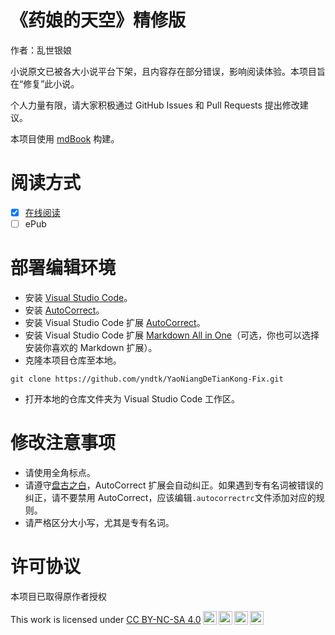 # 《药娘的天空》精修版
作者：乱世银娘

小说原文已被各大小说平台下架，且内容存在部分错误，影响阅读体验。本项目旨在“修复”此小说。

个人力量有限，请大家积极通过 GitHub Issues 和 Pull Requests 提出修改建议。

本项目使用 [mdBook](https://github.com/rust-lang/mdBook) 构建。

# 阅读方式
- [x] [在线阅读](https://yndtk.github.io/YaoNiangDeTianKong-Fix)
- [ ] ePub

# 部署编辑环境
- 安装 [Visual Studio Code](https://code.visualstudio.com)。
- 安装 [AutoCorrect](https://github.com/huacnlee/autocorrect)。
- 安装 Visual Studio Code 扩展 [AutoCorrect](https://marketplace.visualstudio.com/items?itemName=huacnlee.autocorrect)。
- 安装 Visual Studio Code 扩展 [Markdown All in One](https://marketplace.visualstudio.com/items?itemName=yzhang.markdown-all-in-one)（可选，你也可以选择安装你喜欢的 Markdown 扩展）。
- 克隆本项目仓库至本地。
```shell
git clone https://github.com/yndtk/YaoNiangDeTianKong-Fix.git
```
- 打开本地的仓库文件夹为 Visual Studio Code 工作区。

# 修改注意事项
- 请使用全角标点。
- 请遵守[盘古之白](https://github.com/vinta/pangu.js)，AutoCorrect 扩展会自动纠正。如果遇到专有名词被错误的纠正，请不要禁用 AutoCorrect，应该编辑```.autocorrectrc```文件添加对应的规则。
- 请严格区分大小写，尤其是专有名词。

# 许可协议
本项目已取得原作者授权

<p xmlns:cc="http://creativecommons.org/ns#" >This work is licensed under <a href="http://creativecommons.org/licenses/by-nc-sa/4.0/?ref=chooser-v1" target="_blank" rel="license noopener noreferrer" style="display:inline-block;">CC BY-NC-SA 4.0<img style="height:22px!important;margin-left:3px;vertical-align:text-bottom;" src="https://mirrors.creativecommons.org/presskit/icons/cc.svg?ref=chooser-v1"><img style="height:22px!important;margin-left:3px;vertical-align:text-bottom;" src="https://mirrors.creativecommons.org/presskit/icons/by.svg?ref=chooser-v1"><img style="height:22px!important;margin-left:3px;vertical-align:text-bottom;" src="https://mirrors.creativecommons.org/presskit/icons/nc.svg?ref=chooser-v1"><img style="height:22px!important;margin-left:3px;vertical-align:text-bottom;" src="https://mirrors.creativecommons.org/presskit/icons/sa.svg?ref=chooser-v1"></a></p>